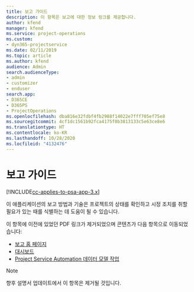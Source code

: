 ```yaml
---
title: 보고 가이드
description: 이 항목은 보고에 대한 정보 링크를 제공합니다.
author: kfend
manager: kfend
ms.service: project-operations
ms.custom:
- dyn365-projectservice
ms.date: 02/11/2019
ms.topic: article
ms.author: kfend
audience: Admin
search.audienceType:
- admin
- customizer
- enduser
search.app:
- D365CE
- D365PS
- ProjectOperations
ms.openlocfilehash: dba816e32fdbf4fb2988f14022e7fff705ef75e8
ms.sourcegitcommit: 4cf1dc1561b92fca4175f0b3813133c5e63ce8e6
ms.translationtype: HT
ms.contentlocale: ko-KR
ms.lasthandoff: 10/28/2020
ms.locfileid: "4132476"
---
```

# <a name="reporting-guide"></a>보고 가이드

[!INCLUDE[cc-applies-to-psa-app-3.x](../../includes/cc-applies-to-psa-app-3x.md)]

이 애플리케이션의 보고 방법과 기술은 프로젝트의 상태를 확인하고 시정 조치를 취할 필요가 있는 때를 식별하는 데 도움이 될 수 있습니다. 

이 항목에 이전에 있었던 PDF 링크가 제거되었으며 콘텐츠가 다음 항목으로 이동되었습니다:

- [보고 홈 페이지](../reports-reporting-dynamics-365-project-service.md)
- [대시보드](../reports-dashboards.md)
- [Project Service Automation 데이터 모델 작업](../reports-working-project-service-data-model.md)

> [!NOTE]
> 향후 설명서 업데이트에서 이 항목은 제거될 것입니다. 
